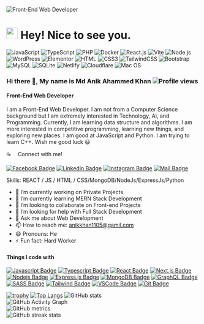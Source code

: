 ![Front-End Web Developer](https://scontent.fdac24-1.fna.fbcdn.net/v/t39.30808-6/271991987_145552821207772_8062887364916625270_n.jpg?stp=dst-jpg_s960x960&_nc_cat=106&ccb=1-7&_nc_sid=e3f864&_nc_ohc=SxzT-Dgv87cAX_k0aRP&tn=9RCvo6eEM1bh-d96&_nc_ht=scontent.fdac24-1.fna&oh=00_AT8EIt1g9XSDQbRKkujNv3YI2o8LSCTtnwTDu1DTcVGZ5A&oe=632F4049)

<h1><img src="https://emojis.slackmojis.com/emojis/images/1531849430/4246/blob-sunglasses.gif?1531849430" width="30"/> Hey! Nice to see you.</h1>

![JavaScript](https://img.shields.io/badge/JavaScript-F7DF1E?style=flat-square&logo=javascript&logoColor=black)
![TypeScript](https://img.shields.io/badge/TypeScript-007ACC?style=flat-square&logo=typescript&logoColor=white)
![PHP](https://img.shields.io/badge/PHP-777BB4?style=flat-square&logo=php&logoColor=white)
![Docker](https://img.shields.io/badge/Docker-0CC1F3?style=flat-square&logo=docker&logoColor=white)
![React.js](https://img.shields.io/badge/React.js-0081CB?style=flat-square&logo=react&logoColor=61DAFB)
![Vite](https://img.shields.io/badge/Vite-593D88?style=flat-square&logo=vite&logoColor=white)
![Node.js](https://img.shields.io/badge/Node.js-43853D?style=flat-square&logo=node.js&logoColor=white)
![WordPress](https://img.shields.io/badge/Wordpress-21759B?style=flat-square&logo=wordpress&logoColor=white)
![Elementor](https://img.shields.io/badge/Elementor-9146FF?style=flat-square&logo=elementor&logoColor=white)
![HTML](https://img.shields.io/badge/HTML5-E34F26?style=flat-square&logo=html5&logoColor=white)
![CSS3](https://img.shields.io/badge/CSS3-1572B6?style=flat-square&logo=css3&logoColor=white)
![TailwindCSS](https://img.shields.io/badge/Tailwind_CSS-38B2AC?style=flat-square&logo=tailwind-css&logoColor=white)
![Bootstrap](https://img.shields.io/badge/Bootstrap-563D7C?style=flat-square&logo=bootstrap&logoColor=white)
![MySQL](https://img.shields.io/badge/MySQL-005C84?style=flat-square&logo=mysql&logoColor=white)
![SQLite](https://img.shields.io/badge/SQLite-07405E?style=flat-square&logo=sqlite&logoColor=white)
![Netlify](https://img.shields.io/badge/Netlify-00C7B7?style=flat-square&logo=netlify&logoColor=white)
![Cloudflare](https://img.shields.io/badge/Cloudflare-F38020?style=flat-square&logo=Cloudflare&logoColor=white)
![Mac OS](https://img.shields.io/badge/macOS-000000?style=flat-square&logo=apple&logoColor=white)

### Hi there 👋, My name is Md Anik Ahammed Khan ![Profile views](https://gpvc.arturio.dev/anikahammedkhan)  
#### Front-End Web Developer

I am a Front-End Web Developer. I am not from a Computer Science background but I am extremely interested in Technology, Ai, and Programming. Currently, I am learning data structure and algorithms. I am more interested in competitive programming, learning new things, and exploring new places. I am good at JavaScript and Python. I am trying to learn C++.
Wish me good luck 😃

:coffee: &emsp;Connect with me!

[![Facebook Badge](https://img.shields.io/badge/Facebook-1877F2?style=for-the-badge&logo=facebook&logoColor=white)](https://www.facebook.com/anikahammedkhan.99) [![Linkedin Badge](https://img.shields.io/badge/LinkedIn-0077B5?style=for-the-badge&logo=linkedin&logoColor=white)](https://www.linkedin.com/in/anikahammedkhan/) [![Instagram Badge](https://img.shields.io/badge/Instagram-E4405F?style=for-the-badge&logo=instagram&logoColor=white)](https://www.instagram.com/anikahammedkhan/) [![Mail Badge](https://img.shields.io/badge/Gmail-D14836?style=for-the-badge&logo=gmail&logoColor=white)](mailto:anikkhan1105@gmail.com)

Skills: REACT / JS / HTML / CSS/MongoDB/NodeJs/ExpressJs/Python

- 🔭 I’m currently working on Private Projects 
- 🌱 I’m currently learning MERN Stack Development 
- 👯 I’m looking to collaborate on Front-end Projects 
- 🤔 I’m looking for help with Full Stack Development 
- 💬 Ask me about Web Development 
- 📫 How to reach me: anikkhan1105@gamil.com 
- 😄 Pronouns: He 
- ⚡ Fun fact: Hard Worker 


#### Things I code with

[![Javascript Badge](https://img.shields.io/badge/-Javascript-F0DB4F?style=for-the-badge&labelColor=black&logo=javascript&logoColor=F0DB4F)](#) [![Typescript Badge](https://img.shields.io/badge/-Typescript-007acc?style=for-the-badge&labelColor=black&logo=typescript&logoColor=007acc)](#) [![React Badge](https://img.shields.io/badge/-React-61DBFB?style=for-the-badge&labelColor=black&logo=react&logoColor=61DBFB)](#) [![Next.js Badge](https://img.shields.io/badge/next.js-000000?style=for-the-badge&logo=nextdotjs&logoColor=white)](#) [![Nodejs Badge](https://img.shields.io/badge/-Nodejs-3C873A?style=for-the-badge&labelColor=black&logo=node.js&logoColor=3C873A)](#) [![Express.js Badge](https://img.shields.io/badge/Express.js-000000?style=for-the-badge&logo=express&logoColor=white)](#) [![MongoDB Badge](https://img.shields.io/badge/MongoDB-4EA94B?style=for-the-badge&logo=mongodb&logoColor=white)](#) [![GraphQL Badge](https://img.shields.io/badge/-GraphQl-e535ab?style=for-the-badge&labelColor=black&logo=node.js&logoColor=e535ab)](#) [![SASS Badge](https://img.shields.io/badge/Sass-CC6699?style=for-the-badge&logo=sass&logoColor=white)](#) [![Tailwind Badge](https://img.shields.io/badge/Tailwind%20CSS-092749?style=for-the-badge&logo=tailwindcss&logoColor=06B6D4&labelColor=000000)](#) [![VSCode Badge](https://img.shields.io/badge/Visual_Studio-5C2D91?style=for-the-badge&logo=visual%20studio&logoColor=white)](#) [![Git Badge](https://img.shields.io/badge/Git-F05032?style=for-the-badge&logo=git&logoColor=white)](#)
 

[![trophy](https://github-profile-trophy.vercel.app/?username=anikahammedkhan)](https://github.com/ryo-ma/github-profile-trophy)
[![Top Langs](https://github-readme-stats.vercel.app/api/top-langs/?username=anikahammedkhan)](https://github.com/anuraghazra/github-readme-stats)
![GitHub stats](https://github-readme-stats.vercel.app/api?username=anikahammedkhan&show_icons=true&count_private=true)  
![GitHub Activity Graph](https://activity-graph.herokuapp.com/graph?username=anikahammedkhan)  
![GitHub metrics](https://metrics.lecoq.io/anikahammedkhan)  
![GitHub streak stats](https://github-readme-streak-stats.herokuapp.com/?user=anikahammedkhan)  
